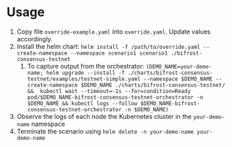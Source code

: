 # Usage
1. Copy file `override-example.yaml` into `override.yaml`.  Update values accordingly.
1. Install the helm chart: `helm install -f /path/to/override.yaml --create-namespace --namespace scenario1 scenario1 ./bifrost-consensus-testnet`
   1. To capture output from the orchestrator: `(DEMO_NAME=your-demo-name; helm upgrade --install -f ./charts/bifrost-consensus-testnet/examples/testnet-simple.yaml --namespace $DEMO_NAME --create-namespace $DEMO_NAME ./charts/bifrost-consensus-testnet/ &&  kubectl wait --timeout=-1s --for=condition=Ready pod/$DEMO_NAME-bifrost-consensus-testnet-orchestrator -n $DEMO_NAME && kubectl logs --follow $DEMO_NAME-bifrost-consensus-testnet-orchestrator -n $DEMO_NAME)`
2. Observe the logs of each node the Kubernetes cluster in the `your-demo-name` namespace
3. Terminate the scenario using  `helm delete -n your-demo-name your-demo-name`
